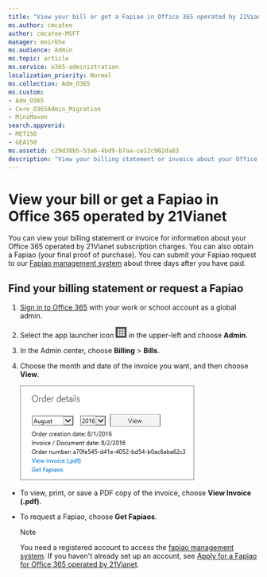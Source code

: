```yaml
---
title: "View your bill or get a Fapiao in Office 365 operated by 21Vianet"
ms.author: cmcatee
author: cmcatee-MSFT
manager: mnirkhe
ms.audience: Admin
ms.topic: article
ms.service: o365-administration
localization_priority: Normal
ms.collection: Adm_O365
ms.custom:
- Adm_O365
- Core_O365Admin_Migration
- MiniMaven
search.appverid:
- MET150
- GEA150
ms.assetid: c29d38b5-53a6-4bd9-b7aa-ce12c902da83
description: "View your billing statement or invoice about your Office 365 operated by 21Vianet in China."
---
```


# View your bill or get a Fapiao in Office 365 operated by 21Vianet

You can view your billing statement or invoice for information about your Office 365 operated by 21Vianet subscription charges. You can also obtain a Fapiao (your final proof of purchase). You can submit your Fapiao request to our [Fapiao management system](https://go.microsoft.com/fwlink/p/?linkid=837465) about three days after you have paid. 
  
## Find your billing statement or request a Fapiao
1. [Sign in to Office 365](https://login.partner.microsoftonline.cn) with your work or school account as a global admin. 
    
2. Select the app launcher icon ![Office 365 app launcher icon](../media/0aaa6945-f9a4-4b13-bf5f-d5c5dbe978fb.png) in the upper-left and choose **Admin**.
    
3. In the Admin center, choose **Billing** \> **Bills**.
    
4. Choose the month and date of the invoice you want, and then choose **View**.
    
    ![The Invoice section of the Bill Details page in the Office 365 Admin Center.](../media/38d214cb-7bbc-406c-949e-7dcd9b8cd924.png)
  
  - To view, print, or save a PDF copy of the invoice, choose **View Invoice (.pdf)**.
    
  - To request a Fapiao, choose **Get Fapiaos**.
    
    > [!NOTE]
    > You need a registered account to access the [fapiao management system](https://go.microsoft.com/fwlink/p/?linkid=837465). If you haven't already set up an account, see [Apply for a Fapiao for Office 365 operated by 21Vianet](apply-for-a-fapiao.md). 